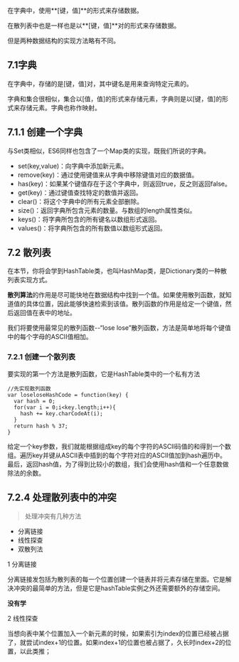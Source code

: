 在字典中，使用**[键，值]**的形式来存储数据。

在散列表中也是一样也是以**[键，值]**对的形式来存储数据。

但是两种数据结构的实现方法略有不同。

## 7.1字典

在字典中，存储的是[键，值]对，其中键名是用来查询特定元素的。

字典和集合很相似，集合以[值，值]的形式来存储元素，字典则是以[键，值]的形式来存储元素。字典也称作映射。

## 7.1.1 创建一个字典

与Set类相似，ES6同样也包含了一个Map类的实现，既我们所说的字典。

- set(key,value)：向字典中添加新元素。
- remove(key)：通过使用键值来从字典中移除键值对应的数据值。
- has(key)：如果某个键值存在于这个字典中，则返回true，反之则返回false。
- get(key)：通过键值查找特定的数值并返回。
- clear()：将这个字典中的所有元素全部删除。
- size()：返回字典所包含元素的数量。与数组的length属性类似。
- keys()：将字典所包含的所有键名以数组形式返回。
- values()：将字典所包含的所有数值以数组形式返回。


## 7.2 散列表

在本节，你将会学到HashTable类，也叫HashMap类，是Dictionary类的一种散列表实现方式。

**散列算法**的作用是尽可能快地在数据结构中找到一个值。如果使用散列函数，就知道值的具体位置，因此能够快速检索到该值。散列函数的作用是给定一个键值，然后返回值在表中的地址。

我们将要使用最常见的散列函数--“lose lose”散列函数，方法是简单地将每个键值中的每个字母的ASCII值相加。

### 7.2.1 创建一个散列表

要实现的第一个方法是散列函数，它是HashTable类中的一个私有方法
```
//先实现散列函数
var loseloseHashCode = function(key) {
  var hash = 0;
  for(var i = 0;i<key.length;i++){
    hash += key.charCodeAt(i);
  }
  return hash % 37;
}
```



给定一个key参数，我们就能根据组成key的每个字符的ASCII码值的和得到一个数组。遍历key并键从ASCII表中插到的每个字符对应的ASCII值加到hash遍历中。最后，返回hash值，为了得到比较小的数组，我们会使用hash值和一个任意数做除法的余数。

## 7.2.4 处理散列表中的冲突

> 处理冲突有几种方法
- 分离链接
- 线性探查
- 双散列法

1 分离链接

分离链接发包括为散列表的每一个位置创建一个链表并将元素存储在里面。它是解决冲突的最简单的方法，但是它是hashTable实例之外还需要额外的存储空间。

**没有学**

2 线性探查

当想向表中某个位置加入一个新元素的时候，如果索引为index的位置已经被占据了，就尝试index+1的位置。如果index+1的位置也被占据了，久长时index+2的位置，以此类推；


